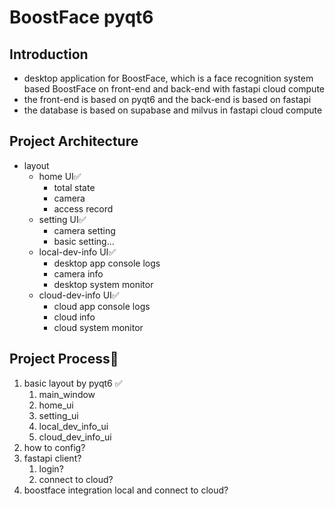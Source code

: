# BoostFace pyqt6

## Introduction

- desktop application for BoostFace, which is a face recognition system based BoostFace on front-end and back-end with
  fastapi cloud compute
- the front-end is based on pyqt6 and the back-end is based on fastapi
- the database is based on supabase and milvus in fastapi cloud compute

## Project Architecture
- layout
    - home UI✅
        - total state
        - camera
        - access record
    - setting UI✅
        - camera setting
        - basic setting...
    - local-dev-info UI✅
        - desktop app console logs
        - camera info
        - desktop system monitor
    - cloud-dev-info UI✅
        - cloud app console logs
        - cloud info
        - cloud system monitor

## Project Process🌈
1. basic layout by pyqt6 ✅
    1. main_window
    2. home_ui
    3. setting_ui
    4. local_dev_info_ui
    5. cloud_dev_info_ui
2. how to config?
3. fastapi client?
    1. login?
    2. connect to cloud?
4. boostface integration local and connect to cloud?
